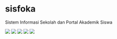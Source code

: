 # sisfoka
Sistem Informasi Sekolah dan Portal Akademik Siswa

<img src="https://img.shields.io/github/issues/erwindosianipar/sisfoka"> <img src="https://img.shields.io/github/forks/erwindosianipar/sisfoka"> <img src="https://img.shields.io/github/stars/erwindosianipar/sisfoka"> <img src="https://img.shields.io/github/license/erwindosianipar/sisfoka"> <img src="https://img.shields.io/twitter/url?url=https%3A%2F%2Fgithub.com%2Ferwindosianipar%2Fsisfoka%2F">
